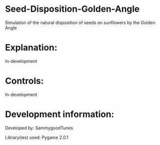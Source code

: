 # Seed-Disposition-Golden-Angle
Simulation of the natural disposition of seeds on sunflowers by the Golden Angle

Explanation:
===================

In-development


Controls:
===================

In-development


Development information:
===================

Developed by: SammygoodTunes


Library(ies) used: Pygame 2.0.1
